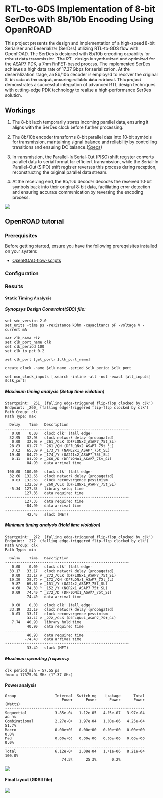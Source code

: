 # RTL-to-GDS Implementation of 8-bit SerDes with 8b/10b Encoding Using OpenROAD
This project presents the design and implementation of a high-speed 8-bit Serializer and Deserializer (SerDes) utilizing RTL-to-GDS flow with OpenROAD. The SerDes is designed with 8b/10b encoding capability for robust data transmission. The RTL design is synthesized and optimized for the [ASAP7](https://asap.asu.edu/) PDK, a 7nm FinFET-based process. The implemented SerDes achieves a high data rate of 17.37 Gbps for serialization. At the deserialization stage, an 8b/10b decoder is employed to recover the original 8-bit data at the output, ensuring reliable data retrieval. This project demonstrates a successful integration of advanced RTL design techniques with cutting-edge PDK technology to realize a high-performance SerDes solution.

## Workings
1. The 8-bit latch temporarily stores incoming parallel data, ensuring it aligns with the SerDes clock before further processing.

2. The 8b/10b encoder transforms 8-bit parallel data into 10-bit symbols for transmission, maintaining signal balance and reliability by controlling transitions and ensuring DC balance.([Specs](http://www.latticesemi.com/products/designsoftwareandip/intellectualproperty/referencedesigns/referencedesigns01/8b10bencoderdecoder))

3. In transmission, the Parallel-In Serial-Out (PISO) shift register converts parallel data to serial format for efficient transmission, while the Serial-In Parallel-Out (SIPO) shift register reverses this process during reception, reconstructing the original parallel data stream.

4. At the receiving end, the 8b/10b decoder decodes the received 10-bit symbols back into their original 8-bit data, facilitating error detection and ensuring accurate communication by reversing the encoding process.

<img src="https://github.com/meeeeet/RTL-to-GDS-Implementation-of-16-1-Serializer/blob/main/img/serdes_blk.png">

## OpenROAD tutorial
### Prerequisites
Before getting started, ensure you have the following prerequisites installed on your system:
- [OpenROAD-flow-scripts](https://github.com/The-OpenROAD-Project/OpenROAD)

### Configuration

### Results

#### Static Timing Analysis

##### Synopsys Design Constraint(SDC) file:

```
set sdc_version 2.0
set_units -time ps -resistance kOhm -capacitance pF -voltage V -current mA

set clk_name clk
set clk_port_name clk
set clk_period 100
set clk_io_pct 0.2

set clk_port [get_ports $clk_port_name]

create_clock -name $clk_name -period $clk_period $clk_port

set non_clock_inputs [lsearch -inline -all -not -exact [all_inputs] $clk_port]

```
##### Maximum timing analysis (Setup time violation)
```
Startpoint: _261_ (falling edge-triggered flip-flop clocked by clk')
Endpoint: _260_ (falling edge-triggered flip-flop clocked by clk')
Path Group: clk
Path Type: max

  Delay    Time   Description
---------------------------------------------------------
   0.00    0.00   clock clk' (fall edge)
  32.95   32.95   clock network delay (propagated)
   0.00   32.95 v _261_/CLK (DFFLQNx2_ASAP7_75t_SL)
  28.83   61.77 ^ _261_/QN (DFFLQNx2_ASAP7_75t_SL)
   3.62   65.39 v _173_/Y (NAND2x1_ASAP7_75t_SL)
  19.40   84.79 v _174_/Y (OA211x2_ASAP7_75t_SL)
   0.11   84.90 v _260_/D (DFFLQNx1_ASAP7_75t_SL)
          84.90   data arrival time

 100.00  100.00   clock clk' (fall edge)
  32.66  132.66   clock network delay (propagated)
   0.03  132.68   clock reconvergence pessimism
         132.68 v _260_/CLK (DFFLQNx1_ASAP7_75t_SL)
  -5.34  127.35   library setup time
         127.35   data required time
---------------------------------------------------------
         127.35   data required time
         -84.90   data arrival time
---------------------------------------------------------
          42.45   slack (MET)
```

##### Minimum timing analysis (Hold time violation)
```
Startpoint: _272_ (falling edge-triggered flip-flop clocked by clk')
Endpoint: _272_ (falling edge-triggered flip-flop clocked by clk')
Path Group: clk
Path Type: min

  Delay    Time   Description
---------------------------------------------------------
   0.00    0.00   clock clk' (fall edge)
  33.17   33.17   clock network delay (propagated)
   0.00   33.17 v _272_/CLK (DFFLQNx1_ASAP7_75t_SL)
  26.58   59.75 v _272_/QN (DFFLQNx1_ASAP7_75t_SL)
   9.87   69.62 v _151_/Y (OA21x2_ASAP7_75t_SL)
   4.68   74.30 ^ _152_/Y (NOR2x1_ASAP7_75t_SL)
   0.09   74.40 ^ _272_/D (DFFLQNx1_ASAP7_75t_SL)
          74.40   data arrival time

   0.00    0.00   clock clk' (fall edge)
  33.19   33.19   clock network delay (propagated)
  -0.03   33.17   clock reconvergence pessimism
          33.17 v _272_/CLK (DFFLQNx1_ASAP7_75t_SL)
   7.74   40.90   library hold time
          40.90   data required time
---------------------------------------------------------
          40.90   data required time
         -74.40   data arrival time
---------------------------------------------------------
          33.49   slack (MET)
```
##### Maximum operating frequency
```
clk period_min = 57.55 ps 
fmax = 17375.04 MHz (17.37 GHz)
```

#### Power analysis
```
Group                  Internal  Switching    Leakage      Total
                          Power      Power      Power      Power (Watts)
----------------------------------------------------------------
Sequential             3.85e-04   1.12e-05   4.05e-07   3.97e-04  48.3%
Combinational          2.27e-04   1.97e-04   1.00e-06   4.25e-04  51.7%
Macro                  0.00e+00   0.00e+00   0.00e+00   0.00e+00   0.0%
Pad                    0.00e+00   0.00e+00   0.00e+00   0.00e+00   0.0%
----------------------------------------------------------------
Total                  6.12e-04   2.08e-04   1.41e-06   8.21e-04 100.0%
                          74.5%      25.3%       0.2%
```

<img src="https://github.com/meeeeet/RTL-to-GDS-Implementation-of-16-1-Serializer/blob/main/img/heatmap_power.png">

#### Final layout (GDSII file)

<img src="https://github.com/meeeeet/RTL-to-GDS-Implementation-of-16-1-Serializer/blob/main/img/final_gds.png">